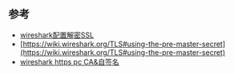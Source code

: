 

## 参考

- [wireshark配置解密SSL](https://www.jianshu.com/p/40c7a42c42b0)
- [https://wiki.wireshark.org/TLS#using-the-pre-master-secret](https://wiki.wireshark.org/TLS#using-the-pre-master-secret)
- [wireshark https pc CA&自签名](https://www.cnblogs.com/silyvin/articles/12988370.html)
